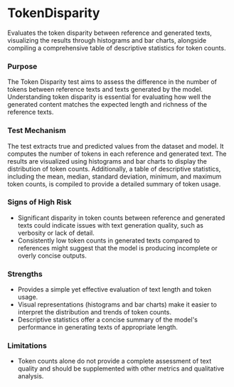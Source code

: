 # TokenDisparity

Evaluates the token disparity between reference and generated texts, visualizing the results through histograms and
bar charts, alongside compiling a comprehensive table of descriptive statistics for token counts.

### Purpose

The Token Disparity test aims to assess the difference in the number of tokens between reference texts and texts
generated by the model. Understanding token disparity is essential for evaluating how well the generated content
matches the expected length and richness of the reference texts.

### Test Mechanism

The test extracts true and predicted values from the dataset and model. It computes the number of tokens in each
reference and generated text. The results are visualized using histograms and bar charts to display the
distribution of token counts. Additionally, a table of descriptive statistics, including the mean, median, standard
deviation, minimum, and maximum token counts, is compiled to provide a detailed summary of token usage.

### Signs of High Risk

- Significant disparity in token counts between reference and generated texts could indicate issues with text
generation quality, such as verbosity or lack of detail.
- Consistently low token counts in generated texts compared to references might suggest that the model is producing
incomplete or overly concise outputs.

### Strengths

- Provides a simple yet effective evaluation of text length and token usage.
- Visual representations (histograms and bar charts) make it easier to interpret the distribution and trends of
token counts.
- Descriptive statistics offer a concise summary of the model's performance in generating texts of appropriate
length.

### Limitations

- Token counts alone do not provide a complete assessment of text quality and should be supplemented with other
metrics and qualitative analysis.